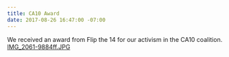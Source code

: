 ```yaml
---
title: CA10 Award
date: 2017-08-26 16:47:00 -07:00
---
```


We received an award from Flip the 14 for our activism in the CA10 coalition. [IMG_2061-9884ff.JPG](/uploads/IMG_2061-9884ff.JPG) 